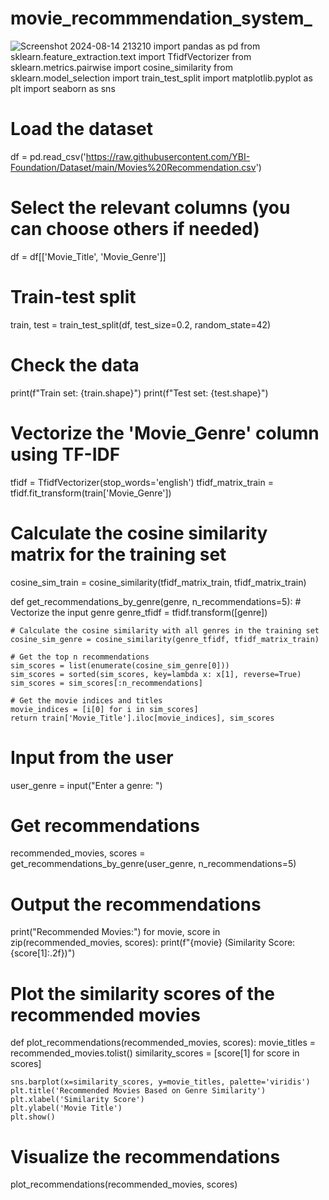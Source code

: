 # movie_recommmendation_system_
 ![Screenshot 2024-08-14 213210](https://github.com/user-attachments/assets/1fd58d35-88be-4c26-8c75-16860c8fdb66)
import pandas as pd
from sklearn.feature_extraction.text import TfidfVectorizer
from sklearn.metrics.pairwise import cosine_similarity
from sklearn.model_selection import train_test_split
import matplotlib.pyplot as plt
import seaborn as sns

# Load the dataset
df = pd.read_csv('https://raw.githubusercontent.com/YBI-Foundation/Dataset/main/Movies%20Recommendation.csv')

# Select the relevant columns (you can choose others if needed)
df = df[['Movie_Title', 'Movie_Genre']]

# Train-test split
train, test = train_test_split(df, test_size=0.2, random_state=42)

# Check the data
print(f"Train set: {train.shape}")
print(f"Test set: {test.shape}")

# Vectorize the 'Movie_Genre' column using TF-IDF
tfidf = TfidfVectorizer(stop_words='english')
tfidf_matrix_train = tfidf.fit_transform(train['Movie_Genre'])

# Calculate the cosine similarity matrix for the training set
cosine_sim_train = cosine_similarity(tfidf_matrix_train, tfidf_matrix_train)

def get_recommendations_by_genre(genre, n_recommendations=5):
    # Vectorize the input genre
    genre_tfidf = tfidf.transform([genre])

    # Calculate the cosine similarity with all genres in the training set
    cosine_sim_genre = cosine_similarity(genre_tfidf, tfidf_matrix_train)

    # Get the top n recommendations
    sim_scores = list(enumerate(cosine_sim_genre[0]))
    sim_scores = sorted(sim_scores, key=lambda x: x[1], reverse=True)
    sim_scores = sim_scores[:n_recommendations]

    # Get the movie indices and titles
    movie_indices = [i[0] for i in sim_scores]
    return train['Movie_Title'].iloc[movie_indices], sim_scores

# Input from the user
user_genre = input("Enter a genre: ")

# Get recommendations
recommended_movies, scores = get_recommendations_by_genre(user_genre, n_recommendations=5)

# Output the recommendations
print("Recommended Movies:")
for movie, score in zip(recommended_movies, scores):
    print(f"{movie} (Similarity Score: {score[1]:.2f})")

# Plot the similarity scores of the recommended movies
def plot_recommendations(recommended_movies, scores):
    movie_titles = recommended_movies.tolist()
    similarity_scores = [score[1] for score in scores]

    sns.barplot(x=similarity_scores, y=movie_titles, palette='viridis')
    plt.title('Recommended Movies Based on Genre Similarity')
    plt.xlabel('Similarity Score')
    plt.ylabel('Movie Title')
    plt.show()

# Visualize the recommendations
plot_recommendations(recommended_movies, scores)
